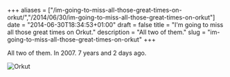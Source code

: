 +++
aliases = ["/im-going-to-miss-all-those-great-times-on-orkut/","/2014/06/30/im-going-to-miss-all-those-great-times-on-orkut"]
date = "2014-06-30T18:34:53+01:00"
draft = false
title = "I'm going to miss all those great times on Orkut."
description = "All two of them."
slug = "im-going-to-miss-all-those-great-times-on-orkut"
+++

All two of them. In 2007. 7 years and 2 days ago. 

![Orkut](https://s3-eu-west-1.amazonaws.com/conoroneill.net/wp-content/uploads/2014/06/orkut.jpg "Google+ 1.0")


